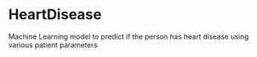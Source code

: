 # HeartDisease
Machine Learning model to predict if the person has heart disease using various patient parameters
